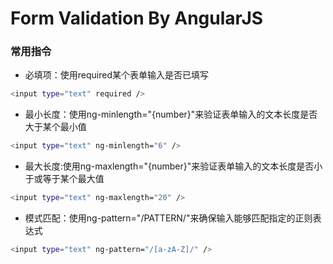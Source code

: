 # Form Validation By AngularJS

### 常用指令

- 必填项：使用required某个表单输入是否已填写

```bash
<input type="text" required />  
```

- 最小长度：使用ng-minlength="{number}"来验证表单输入的文本长度是否大于某个最小值

```bash
<input type="text" ng-minlength="6" /> 
```

- 最大长度:使用ng-maxlength="{number}"来验证表单输入的文本长度是否小于或等于某个最大值

```bash
<input type="text" ng-maxlength="20" />
```

- 模式匹配：使用ng-pattern="/PATTERN/"来确保输入能够匹配指定的正则表达式

```bash
<input type="text" ng-pattern="/[a-zA-Z]/" /> 
```